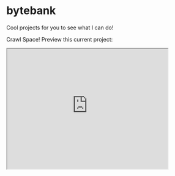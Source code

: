 # bytebank
Cool projects for you to see what I can do!

Crawl Space! 
Preview this current project:

<iframe width="420" height="315"
src="https://www.youtube.com/embed/4eY7T_lVE_c?autoplay=1&mute=1">
</iframe>

